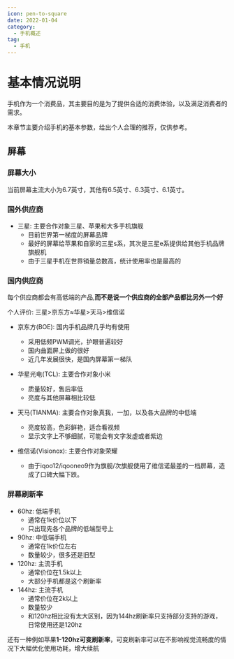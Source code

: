 ```yaml
---
icon: pen-to-square
date: 2022-01-04
category:
  - 手机概述
tag:
  - 手机
---
```


# 基本情况说明

手机作为一个消费品，其主要目的是为了提供合适的消费体验，以及满足消费者的需求。

本章节主要介绍手机的基本参数，给出个人合理的推荐，仅供参考。

## 屏幕

### 屏幕大小

当前屏幕主流大小为6.7英寸，其他有6.5英寸、6.3英寸、6.1英寸。

### 国外供应商

- 三星: 主要合作对象三星、苹果和大多手机旗舰
  - 目前世界第一梯度的屏幕品牌
  - 最好的屏幕给苹果和自家的三星s系，其次是三星e系提供给其他手机品牌旗舰机
  - 由于三星手机在世界销量总数高，统计使用率也是最高的

### 国内供应商

每个供应商都会有高低端的产品,**而不是说一个供应商的全部产品都比另外一个好**

个人评价: 三星>京东方≈华星>天马>维信诺

- 京东方(BOE): 国内手机品牌几乎均有使用
  - 采用低频PWM调光，护眼普遍较好
  - 国内曲面屏上做的很好
  - 近几年发展很快，是国内屏幕第一梯队
- 华星光电(TCL): 主要合作对象小米
  - 质量较好，售后率低
  - 亮度与其他屏幕相比较低

- 天马(TIANMA): 主要合作对象真我，一加，以及各大品牌的中低端
  - 亮度较高，色彩鲜艳，适合看视频
  - 显示文字上不够细腻，可能会有文字发虚或者紫边
- 维信诺(Visionox): 主要合作对象荣耀
  - 由于iqoo12/iqooneo9作为旗舰/次旗舰使用了维信诺最差的一档屏幕，造成了口碑大幅下跌。

### 屏幕刷新率

- 60hz: 低端手机
  - 通常在1k价位以下
  - 只出现先各个品牌的低端型号上
- 90hz: 中低端手机
  - 通常在1k价位左右
  - 数量较少，很多还是旧型
- 120hz: 主流手机
  - 通常价位在1.5k以上
  - 大部分手机都是这个刷新率
- 144hz: 主流手机
  - 通常价位在2k以上
  - 数量较少
  - 和120hz相比没有太大区别，因为144hz刷新率只支持部分支持的游戏，日常使用还是120hz

还有一种例如苹果**1-120hz可变刷新率**，可变刷新率可以在不影响视觉流畅度的情况下大幅优化使用功耗，增大续航